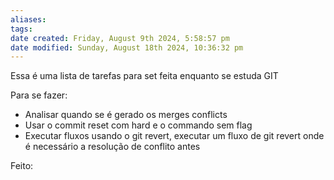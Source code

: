 ```yaml
---
aliases: 
tags: 
date created: Friday, August 9th 2024, 5:58:57 pm
date modified: Sunday, August 18th 2024, 10:36:32 pm
---
```

Essa é uma lista de tarefas para set feita enquanto se estuda GIT

Para se fazer:
- Analisar quando se é gerado os merges conflicts
- Usar o commit reset com hard e o commando sem flag
- Executar fluxos usando o git revert, executar um fluxo de git revert onde é necessário a resolução de conflito antes

Feito: